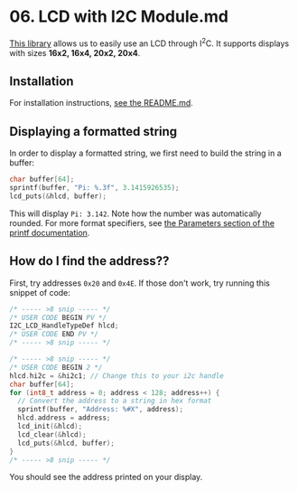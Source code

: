 # 06. LCD with I2C Module.md

[This library](https://github.com/alixahedi/I2C-LCD-STM32) allows us to easily use an LCD through I<sup>2</sup>C. It supports displays with sizes **16x2, 16x4, 20x2, 20x4**.

## Installation
For installation instructions, [see the README.md](https://github.com/alixahedi/I2C-LCD-STM32?tab=readme-ov-file#installation).

## Displaying a formatted string
In order to display a formatted string, we first need to build the string in a buffer:
```c
char buffer[64];
sprintf(buffer, "Pi: %.3f", 3.1415926535);
lcd_puts(&hlcd, buffer);
```

This will display `Pi: 3.142`. Note how the number was automatically rounded. For more format specifiers, see [the Parameters section of the printf documentation](https://cplusplus.com/reference/cstdio/printf/).

## How do I find the address??
First, try addresses `0x20` and `0x4E`. If those don't work, try running this snippet of code:

```c
/* ----- >8 snip ----- */
/* USER CODE BEGIN PV */
I2C_LCD_HandleTypeDef hlcd;
/* USER CODE END PV */
/* ----- >8 snip ----- */

/* ----- >8 snip ----- */
/* USER CODE BEGIN 2 */
hlcd.hi2c = &hi2c1; // Change this to your i2c handle
char buffer[64];
for (int8_t address = 0; address < 128; address++) {
  // Convert the address to a string in hex format
  sprintf(buffer, "Address: %#X", address);
  hlcd.address = address;
  lcd_init(&hlcd);
  lcd_clear(&hlcd);
  lcd_puts(&hlcd, buffer);
}
/* ----- >8 snip ----- */
```
You should see the address printed on your display.
